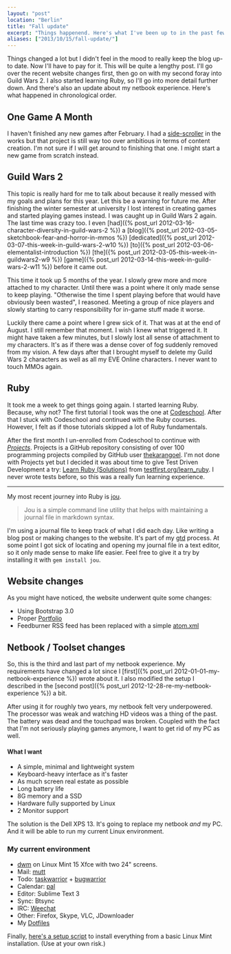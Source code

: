 ```yaml
---
layout: "post"
location: "Berlin"
title: "Fall update"
excerpt: "Things happenend. Here's what I've been up to in the past few months."
aliases: ["2013/10/15/fall-update/"]
---
```


Things changed a lot but I didn't feel in the mood to really keep the blog up-to date. Now I'll have to pay for it. This will be quite a lengthy post. I'll go over the recent website changes first, then go on with my second foray into Guild Wars 2. I also started learning Ruby, so I'll go into more detail further down. And there's also an update about my netbook experience. Here's what happened in chronological order.

## One Game A Month
I haven't finished any new games after February. I had a [side-scroller](https://gitlab.com/phansch/shootingstar/tree/master) in the works but that project is still way too over ambitious in terms of content creation. I'm not sure if I will get around to finishing that one. I might start a new game from scratch instead.

## Guild Wars 2 
This topic is really hard for me to talk about because it really messed with my goals and plans for this year. Let this be a warning for future me. After finishing the winter semester at university I lost interest in creating games and started playing games instead. I was caught up in Guild Wars 2 again. The last time was crazy too. I even [had]({% post_url 2012-03-16-character-diversity-in-guild-wars-2 %}) a [blog]({% post_url 2012-03-05-sketchbook-fear-and-horror-in-mmos %}) [dedicated]({% post_url 2012-03-07-this-week-in-guild-wars-2-w10 %}) [to]({% post_url 2012-03-06-elementalist-introduction %}) [the]({% post_url 2012-03-05-this-week-in-guildwars2-w9 %}) [game]({% post_url 2012-03-14-this-week-in-guild-wars-2-w11 %}) before it came out.

This time it took up 5 months of the year. I slowly grew more and more attached to my character. Until there was a point where it only made sense to keep playing. "Otherwise the time I spent playing before that would have obviously been wasted", I reasoned. Meeting a group of nice players and slowly starting to carry responsibility for in-game stuff made it worse.

Luckily there came a point where I grew sick of it. That was at at the end of August. I still remember that moment. I wish I knew what triggered it. It might have taken a few minutes, but I slowly lost all sense of attachment to my characters. It's as if there was a dense cover of fog suddenly removed from my vision. A few days after that I brought myself to delete my Guild Wars 2 characters as well as all my EVE Online characters. I never want to touch MMOs again.

## Ruby
It took me a week to get things going again. I started learning Ruby. Because, why not? The first tutorial I took was the one at [Codeschool](https://www.codeschool.com/courses/try-ruby). After that I stuck with Codeschool and continued with the Ruby courses. However, I felt as if those tutorials skipped a lot of Ruby fundamentals. 

After the first month I un-enrolled from Codeschool to continue with *[Projects](https://gitlab.com/phansch/100-projects/tree/master)*. Projects is a GitHub repository consisting of over 100 programming projects compiled by GitHub user [thekarangoel](https://github.com/thekarangoel). I'm not done with Projects yet but I decided it was about time to give Test Driven Development a try: [Learn Ruby (Solutions)](https://gitlab.com/phansch/learn_ruby_solutions/tree/master) from [testfirst.org/learn_ruby](http://testfirst.org/learn_ruby). I never wrote tests before, so this was a really fun learning experience. 

---

My most recent journey into Ruby is [jou](https://github.com/phansch/jou).

> Jou is a simple command line utility that helps with maintaining a journal file in markdown syntax.

I'm using a journal file to keep track of what I did each day. Like writing a blog post or making changes to the website. It's part of my [gtd](http://en.wikipedia.org/wiki/Getting_Things_Done) process. At some point I got sick of locating and opening my journal file in a text editor, so it only made sense to make life easier. Feel free to give it a try by installing it with `gem install jou`.

## Website changes

As you might have noticed, the website underwent quite some changes:

 * Using Bootstrap 3.0
 * Proper [Portfolio](http://phansch.net/)
 * Feedburner RSS feed has been replaced with a simple [atom.xml](http://phansch.net/atom.xml)

## Netbook / Toolset changes
So, this is the third and last part of my netbook experience. My requirements have changed a lot since I [first]({% post_url 2012-01-01-my-netbook-experience %}) wrote about it. I also modified the setup I described in the [second post]({% post_url 2012-12-28-re-my-netbook-experience %}) a bit.

After using it for roughly two years, my netbook felt very underpowered. The processor was weak and watching HD videos was a thing of the past. The battery was dead and the touchpad was broken. Coupled with the fact that I'm not seriously playing games anymore, I want to get rid of my PC as well.

#### What I want
  * A simple, minimal and lightweight system
  * Keyboard-heavy interface as it's faster
  * As much screen real estate as possible
  * Long battery life
  * 8G memory and a SSD
  * Hardware fully supported by Linux
  * 2 Monitor support

The solution is the Dell XPS 13. It's going to replace my netbook *and* my PC. And it will be able to run my current Linux environment.

### My current environment

* [dwm](http://dwm.suckless.org/) on Linux Mint 15 Xfce with two 24" screens.
* Mail: [mutt](http://www.mutt.org/)
* Todo: [taskwarrior](http://taskwarrior.org/docs/start.html) + [bugwarrior](https://github.com/ralphbean/bugwarrior)
* Calendar: [pal](http://palcal.sourceforge.net/)
* Editor: Sublime Text 3
* Sync: Btsync
* IRC: [Weechat](http://www.weechat.org/)
* Other: Firefox, Skype, VLC, JDownloader
* My [Dotfiles](https://gitlab.com/phansch/dotfiles/tree/master)

Finally, [here's a setup script](https://gist.github.com/phansch/6990647) to install everything from a basic Linux Mint installation. (Use at your own risk.)
